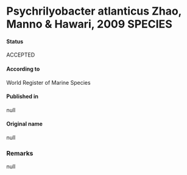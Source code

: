 # Psychrilyobacter atlanticus Zhao, Manno & Hawari, 2009 SPECIES

#### Status
ACCEPTED

#### According to
World Register of Marine Species

#### Published in
null

#### Original name
null

### Remarks
null